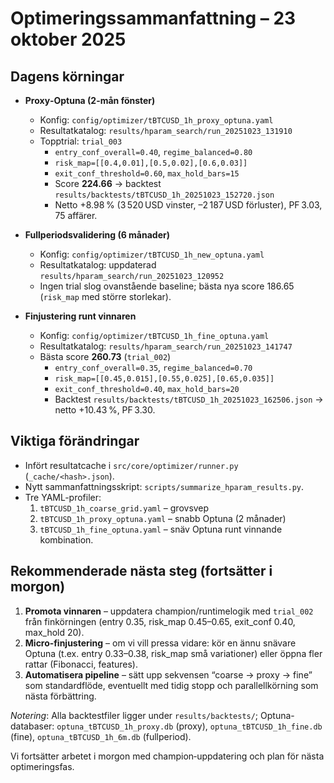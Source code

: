 # Optimeringssammanfattning – 23 oktober 2025

## Dagens körningar

- **Proxy‑Optuna (2-mån fönster)**

  - Konfig: `config/optimizer/tBTCUSD_1h_proxy_optuna.yaml`
  - Resultatkatalog: `results/hparam_search/run_20251023_131910`
  - Topptrial: `trial_003`
    - `entry_conf_overall=0.40`, `regime_balanced=0.80`
    - `risk_map=[[0.4,0.01],[0.5,0.02],[0.6,0.03]]`
    - `exit_conf_threshold=0.60`, `max_hold_bars=15`
    - Score **224.66** → backtest `results/backtests/tBTCUSD_1h_20251023_152720.json`
    - Netto +8.98 % (3 520 USD vinster, –2 187 USD förluster), PF 3.03, 75 affärer.

- **Fullperiodsvalidering (6 månader)**

  - Konfig: `config/optimizer/tBTCUSD_1h_new_optuna.yaml`
  - Resultatkatalog: uppdaterad `results/hparam_search/run_20251023_120952`
  - Ingen trial slog ovanstående baseline; bästa nya score 186.65 (`risk_map` med större storlekar).

- **Finjustering runt vinnaren**
  - Konfig: `config/optimizer/tBTCUSD_1h_fine_optuna.yaml`
  - Resultatkatalog: `results/hparam_search/run_20251023_141747`
  - Bästa score **260.73** (`trial_002`)
    - `entry_conf_overall=0.35`, `regime_balanced=0.70`
    - `risk_map=[[0.45,0.015],[0.55,0.025],[0.65,0.035]]`
    - `exit_conf_threshold=0.40`, `max_hold_bars=20`
    - Backtest `results/backtests/tBTCUSD_1h_20251023_162506.json` → netto +10.43 %, PF 3.30.

## Viktiga förändringar

- Infört resultatcache i `src/core/optimizer/runner.py` (`_cache/<hash>.json`).
- Nytt sammanfattningsskript: `scripts/summarize_hparam_results.py`.
- Tre YAML-profiler:
  1. `tBTCUSD_1h_coarse_grid.yaml` – grovsvep
  2. `tBTCUSD_1h_proxy_optuna.yaml` – snabb Optuna (2 månader)
  3. `tBTCUSD_1h_fine_optuna.yaml` – snäv Optuna runt vinnande kombination.

## Rekommenderade nästa steg (fortsätter i morgon)

1. **Promota vinnaren** – uppdatera champion/runtimelogik med `trial_002` från finkörningen (entry 0.35, risk_map 0.45–0.65, exit_conf 0.40, max_hold 20).
2. **Micro‑finjustering** – om vi vill pressa vidare: kör en ännu snävare Optuna (t.ex. entry 0.33–0.38, risk_map små variationer) eller öppna fler rattar (Fibonacci, features).
3. **Automatisera pipeline** – sätt upp sekvensen “coarse → proxy → fine” som standardflöde, eventuellt med tidig stopp och parallellkörning som nästa förbättring.

_Notering_: Alla backtestfiler ligger under `results/backtests/`; Optuna-databaser:
`optuna_tBTCUSD_1h_proxy.db` (proxy), `optuna_tBTCUSD_1h_fine.db` (fine), `optuna_tBTCUSD_1h_6m.db` (fullperiod).

Vi fortsätter arbetet i morgon med champion‑uppdatering och plan för nästa optimeringsfas.
